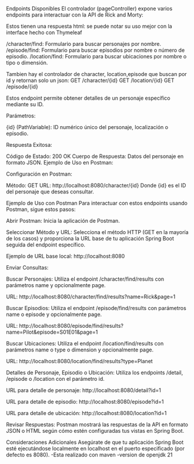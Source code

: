 Endpoints Disponibles
El controlador (pageController) expone varios endpoints para interactuar con la API de Rick and Morty:

Estos tienen una respuesta html: se puede notar su uso mejor con la interface hecho con Thymeleaf

/character/find: Formulario para buscar personajes por nombre.
/episode/find: Formulario para buscar episodios por nombre o número de episodio.
/location/find: Formulario para buscar ubicaciones por nombre o tipo o dimensión.

Tambien hay el controlador de character, location,episode que buscan por id y retornan solo un json:
GET /character/{id}
GET /location/{id}
GET /episode/{id}

Estos endpoint permite obtener detalles de un personaje específico mediante su ID.

Parámetros:

{id} (PathVariable): ID numérico único del personaje, localización o episodio.

Respuesta Exitosa:

Código de Estado: 200 OK
Cuerpo de Respuesta: Datos del personaje en formato JSON.
Ejemplo de Uso en Postman:

Configuración en Postman:

Método: GET
URL: http://localhost:8080/character/{id}
Donde {id} es el ID del personaje que deseas consultar.


Ejemplo de Uso con Postman
Para interactuar con estos endpoints usando Postman, sigue estos pasos:

Abrir Postman: Inicia la aplicación de Postman.

Seleccionar Método y URL: Selecciona el método HTTP (GET en la mayoría de los casos) y proporciona la URL base de tu aplicación Spring Boot seguida del endpoint específico.

Ejemplo de URL base local: http://localhost:8080

Enviar Consultas:

Buscar Personajes: Utiliza el endpoint /character/find/results con parámetros name y opcionalmente page.


URL: http://localhost:8080/character/find/results?name=Rick&page=1


Buscar Episodios: Utiliza el endpoint /episode/find/results con parámetros name o episode y opcionalmente page.


URL: http://localhost:8080/episode/find/results?name=Pilot&episode=S01E01&page=1


Buscar Ubicaciones: Utiliza el endpoint /location/find/results con parámetros name o type o dimension y opcionalmente page.

URL: http://localhost:8080/location/find/results?type=Planet

Detalles de Personaje, Episodio o Ubicación: Utiliza los endpoints /detail, /episode o /location con el parámetro id.

URL para detalle de personaje: http://localhost:8080/detail?id=1

URL para detalle de episodio: http://localhost:8080/episode?id=1

URL para detalle de ubicación: http://localhost:8080/location?id=1

Revisar Respuestas: Postman mostrará las respuestas de la API en formato JSON o HTML según cómo estén configuradas tus vistas en Spring Boot.

Consideraciones Adicionales
Asegúrate de que tu aplicación Spring Boot esté ejecutándose localmente en localhost en el puerto especificado (por defecto es 8080).
-Esta realizado con maven 
-version de openjdk 21 

